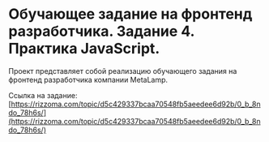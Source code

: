 # Обучающее задание на фронтенд разработчика. Задание 4. Практика JavaScript.

Проект представляет собой реализацию обучающего задания на фронтенд разработчика компании MetaLamp.

Ссылка на задание: [https://rizzoma.com/topic/d5c429337bcaa70548fb5aeedee6d92b/0_b_8ndo_78h6s/](https://rizzoma.com/topic/d5c429337bcaa70548fb5aeedee6d92b/0_b_8ndo_78h6s/)
